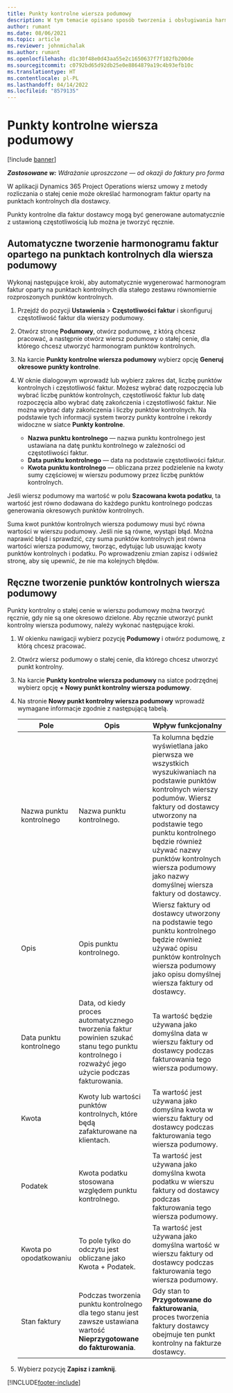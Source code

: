 ```yaml
---
title: Punkty kontrolne wiersza podumowy
description: W tym temacie opisano sposób tworzenia i obsługiwania harmonogramu faktur opartego na punktach kontrolnych dla podwykonawcy z wykonawcą.
author: rumant
ms.date: 08/06/2021
ms.topic: article
ms.reviewer: johnmichalak
ms.author: rumant
ms.openlocfilehash: d1c30f48e0d43aa55e2c1650637f7f102fb200de
ms.sourcegitcommit: c0792bd65d92db25e0e8864879a19c4b93efb10c
ms.translationtype: HT
ms.contentlocale: pl-PL
ms.lasthandoff: 04/14/2022
ms.locfileid: "8579135"
---
```

# <a name="subcontract-line-milestones"></a>Punkty kontrolne wiersza podumowy

[!include [banner](../../includes/dataverse-preview.md)]

_**Zastosowane w:** Wdrażanie uproszczone — od okazji do faktury pro forma_

W aplikacji Dynamics 365 Project Operations wiersz umowy z metody rozliczania o stałej cenie może określać harmonogram faktur oparty na punktach kontrolnych dla dostawcy.

Punkty kontrolne dla faktur dostawcy mogą być generowane automatycznie z ustawioną częstotliwością lub można je tworzyć ręcznie.

## <a name="automatically-create-a-milestone-based-invoice-schedule-for-a-subcontract-line"></a>Automatyczne tworzenie harmonogramu faktur opartego na punktach kontrolnych dla wiersza podumowy

Wykonaj następujące kroki, aby automatycznie wygenerować harmonogram faktur oparty na punktach kontrolnych dla stałego zestawu równomiernie rozproszonych punktów kontrolnych.

1. Przejdź do pozycji **Ustawienia** > **Częstotliwości faktur** i skonfiguruj częstotliwość faktur dla wierszy podumowy.
2. Otwórz stronę **Podumowy**, otwórz podumowę, z którą chcesz pracować, a następnie otwórz wiersz podumowy o stałej cenie, dla którego chcesz utworzyć harmonogram punktów kontrolnych.
3. Na karcie **Punkty kontrolne wiersza podumowy** wybierz opcję **Generuj okresowe punkty kontrolne**.
4. W oknie dialogowym wprowadź lub wybierz zakres dat, liczbę punktów kontrolnych i częstotliwość faktur. Możesz wybrać datę rozpoczęcia lub wybrać liczbę punktów kontrolnych, częstotliwość faktur lub datę rozpoczęcia albo wybrać datę zakończenia i częstotliwość faktur. Nie można wybrać daty zakończenia i liczby punktów kontrolnych.
Na podstawie tych informacji system tworzy punkty kontrolne i rekordy widoczne w siatce **Punkty kontrolne**.

   - **Nazwa punktu kontrolnego** — nazwa punktu kontrolnego jest ustawiana na datę punktu kontrolnego w zależności od częstotliwości faktur.
   - **Data punktu kontrolnego** — data na podstawie częstotliwości faktur.
   - **Kwota punktu kontrolnego** — obliczana przez podzielenie na kwoty sumy częściowej w wierszu podumowy przez liczbę punktów kontrolnych.

Jeśli wiersz podumowy ma wartość w polu **Szacowana kwota podatku**, ta wartość jest równo dodawana do każdego punktu kontrolnego podczas generowania okresowych punktów kontrolnych.

Suma kwot punktów kontrolnych wiersza podumowy musi być równa wartości w wierszu podumowy. Jeśli nie są równe, wystąpi błąd. Można naprawić błąd i sprawdzić, czy suma punktów kontrolnych jest równa wartości wiersza podumowy, tworząc, edytując lub usuwając kwoty punktów kontrolnych i podatku. Po wprowadzeniu zmian zapisz i odśwież stronę, aby się upewnić, że nie ma kolejnych błędów.

## <a name="manually-create-subcontract-line-milestones"></a>Ręczne tworzenie punktów kontrolnych wiersza podumowy

Punkty kontrolny o stałej cenie w wierszu podumowy można tworzyć ręcznie, gdy nie są one okresowo dzielone. Aby ręcznie utworzyć punkt kontrolny wiersza podumowy, należy wykonać następujące kroki.

1. W okienku nawigacji wybierz pozycję **Podumowy** i otwórz podumowę, z którą chcesz pracować.
2. Otwórz wiersz podumowy o stałej cenie, dla którego chcesz utworzyć punkt kontrolny.
3. Na karcie **Punkty kontrolne wiersza podumowy** na siatce podrzędnej wybierz opcję **+ Nowy punkt kontrolny wiersza podumowy**.
4. Na stronie **Nowy punkt kontrolny wiersza podumowy** wprowadź wymagane informacje zgodnie z następującą tabelą.

    | Pole | Opis |Wpływ funkcjonalny|
    | --- | --- |----------------------|
    | Nazwa punktu kontrolnego | Nazwa punktu kontrolnego. |Ta kolumna będzie wyświetlana jako pierwsza we wszystkich wyszukiwaniach na podstawie punktów kontrolnych wierszy podumów. Wiersz faktury od dostawcy utworzony na podstawie tego punktu kontrolnego będzie również używać nazwy punktów kontrolnych wiersza podumowy jako nazwy domyślnej wiersza faktury od dostawcy.|
    | Opis | Opis punktu kontrolnego. |Wiersz faktury od dostawcy utworzony na podstawie tego punktu kontrolnego będzie również używać opisu punktów kontrolnych wiersza podumowy jako opisu domyślnej wiersza faktury od dostawcy.|
    | Data punktu kontrolnego | Data, od kiedy proces automatycznego tworzenia faktur powinien szukać stanu tego punktu kontrolnego i rozważyć jego użycie podczas fakturowania.| Ta wartość będzie używana jako domyślna data w wierszu faktury od dostawcy podczas fakturowania tego wiersza podumowy. |
    | Kwota | Kwoty lub wartości punktów kontrolnych, które będą zafakturowane na klientach. |Ta wartość jest używana jako domyślna kwota w wierszu faktury od dostawcy podczas fakturowania tego wiersza podumowy. |
    | Podatek | Kwota podatku stosowana względem punktu kontrolnego.| Ta wartość jest używana jako domyślna kwota podatku w wierszu faktury od dostawcy podczas fakturowania tego wiersza podumowy. |
    | Kwota po opodatkowaniu | To pole tylko do odczytu jest obliczane jako Kwota + Podatek.|Ta wartość jest używana jako domyślna wartość w wierszu faktury od dostawcy podczas fakturowania tego wiersza podumowy. |
    | Stan faktury | Podczas tworzenia punktu kontrolnego dla tego stanu jest zawsze ustawiana wartość **Nieprzygotowane do fakturowania**.|  Gdy stan to **Przygotowane do fakturowania**, proces tworzenia faktury dostawcy obejmuje ten punkt kontrolny na fakturze dostawcy. |

5. Wybierz pozycję **Zapisz i zamknij**.


[!INCLUDE[footer-include](../../includes/footer-banner.md)]

